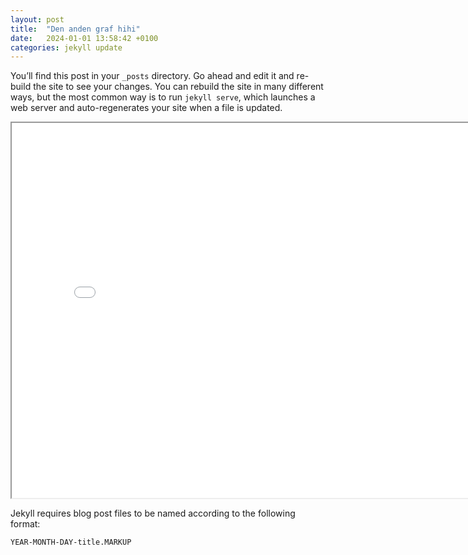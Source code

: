 ```yaml
---
layout: post
title:  "Den anden graf hihi"
date:   2024-01-01 13:58:42 +0100
categories: jekyll update
---
```

You’ll find this post in your `_posts` directory. Go ahead and edit it and re-build the site to see your changes. You can rebuild the site in many different ways, but the most common way is to run `jekyll serve`, which launches a web server and auto-regenerates your site when a file is updated.

<iframe src="/assets/Thesis/figure.html" width="800" height="600"></iframe>



Jekyll requires blog post files to be named according to the following format:

`YEAR-MONTH-DAY-title.MARKUP`


